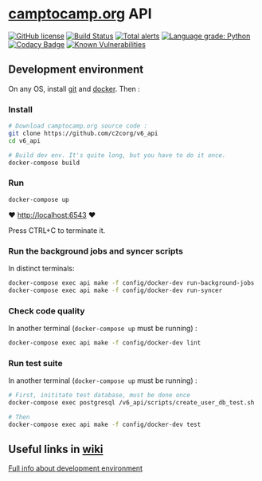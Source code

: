 # [camptocamp.org](https://www.camptocamp.org) API

[![GitHub license](https://img.shields.io/github/license/c2corg/v6_api.svg)](https://github.com/c2corg/v6_api/blob/master/LICENSE) [![Build Status](https://travis-ci.org/c2corg/v6_api.svg?branch=master)](https://travis-ci.com/c2corg/v6_api) [![Total alerts](https://img.shields.io/lgtm/alerts/g/c2corg/v6_api.svg?logo=lgtm&logoWidth=18)](https://lgtm.com/projects/g/c2corg/v6_api/alerts/) [![Language grade: Python](https://img.shields.io/lgtm/grade/python/g/c2corg/v6_api.svg?logo=lgtm&logoWidth=18)](https://lgtm.com/projects/g/c2corg/v6_api/context:javascript) [![Codacy Badge](https://api.codacy.com/project/badge/Grade/56217935d9cd43458eb5539ce52a8628)](https://app.codacy.com/app/c2corg/v6_api?utm_source=github.com&utm_medium=referral&utm_content=c2corg/v6_api&utm_campaign=Badge_Grade_Dashboard) [![Known Vulnerabilities](https://snyk.io/test/github/c2corg/v6_api/badge.svg)](https://snyk.io/test/github/c2corg/v6_api)

## Development environment
On any OS, install [git](https://git-scm.com/) and [docker](https://docs.docker.com/install/). Then :

### Install

```sh
# Download camptocamp.org source code :
git clone https://github.com/c2corg/v6_api
cd v6_api

# Build dev env. It's quite long, but you have to do it once.
docker-compose build
```

### Run

```sh
docker-compose up
```

:heart: <http://localhost:6543> :heart:

Press CTRL+C to terminate it.

### Run the background jobs and syncer scripts

In distinct terminals:

```sh
docker-compose exec api make -f config/docker-dev run-background-jobs
docker-compose exec api make -f config/docker-dev run-syncer
```

### Check code quality

In another terminal (`docker-compose up` must be running) :

```sh
docker-compose exec api make -f config/docker-dev lint
```

### Run test suite 

In another terminal (`docker-compose up` must be running) :

```sh
# First, inititate test database, must be done once
docker-compose exec postgresql /v6_api/scripts/create_user_db_test.sh

# Then
docker-compose exec api make -f config/docker-dev test
```

## Useful links in [wiki](https://github.com/c2corg/v6_api/wiki)

[Full info about development environment](https://github.com/c2corg/v6_api/wiki/Development-environment-on-Linux)
